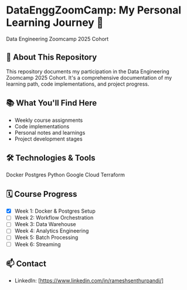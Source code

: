 # DataEnggZoomCamp: My Personal Learning Journey 🚀
Data Engineering Zoomcamp 2025 Cohort

## 🌟 About This Repository

This repository documents my participation in the Data Engineering Zoomcamp 2025 Cohort. It's a comprehensive documentation of my learning path, code implementations, and project progress.

## 📚 What You'll Find Here

- Weekly course assignments
- Code implementations
- Personal notes and learnings
- Project development stages

## 🛠 Technologies & Tools

Docker
Postgres
Python
Google Cloud
Terraform

## 🗓 Course Progress

- [x] Week 1: Docker & Postgres Setup
- [ ] Week 2: Workflow Orchestration
- [ ] Week 3: Data Warehouse
- [ ] Week 4: Analytics Engineering
- [ ] Week 5: Batch Processing
- [ ] Week 6: Streaming

## 📫 Contact

- LinkedIn: [https://www.linkedin.com/in/rameshsenthurpandi/]
